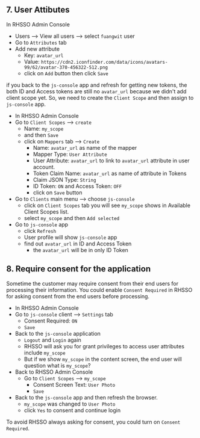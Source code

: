 ## 7. User Attibutes
In RHSSO Admin Console
- Users --> View all users --> select `fuangwit` user
- Go to `Attributes` tab
- Add new attribute
  - Key: `avatar_url`
  - Value: `https://cdn2.iconfinder.com/data/icons/avatars-99/62/avatar-370-456322-512.png`
  - click on `Add` button then click `Save`

if you back to the `js-console` app and refresh for getting new tokens, the both ID and Access tokens are still no `avatar_url` because we didn't add client scope yet. 
So, we need to create the `Client Scope` and then assign to `js-console` app.
- In RHSSO Admin Console
- Go to `Client Scopes` --> `create`
  - Name: `my_scope`
  - and then `Save`
  - click on `Mappers` tab --> `Create`
    - Name: `avatar_url` as name of the mapper
    - Mapper Type: `User Attribute`
    - User Attribute: `avatar_url` to link to `avatar_url` attribute in user account.
    - Token Claim Name: `avatar_url` as name of attribute in Tokens
    - Claim JSON Type: `String`
    - ID Token: `ON` and Access Token: `OFF`
    - click on `Save` button
- Go to `Clients` main menu --> choose `js-console`
  - click on `Client Scopes` tab you will see `my_scope` shows in Available Client Scopes list.
  - select `my_scope` and then `Add selected`
- Go to `js-console` app
  - click `Refresh`
  - User profile will show `js-console` app
  - find out `avatar_url` in ID and Access Token
    - the `avatar_url` will be in only ID Token
  
## 8. Require consent for the application
Sometime the customer may require consent from their end users for processing their information. You could enable `Consent Required` in RHSSO for asking consent from the end users before processing.
- In RHSSO Admin Console
- Go to `js-console` client --> `Settings` tab
  - Consent Required: `ON`
  - `Save`
- Back to the `js-console` application
  - `Logout` and `Login` again
  - RHSSO will ask you for grant privileges to access user attributes include `my_scope`
  - But if we show `my_scope` in the content screen, the end user will question what is `my_scope`? 
- Back to RHSSO Admin Console
  - Go to `Client Scopes` --> `my_scope`
    - Consent Screen Text: `User Photo`
    - `Save`
- Back to the `js-console` app and then refresh the browser.
  - `my_scope` was changed to `User Photo` 
  - click `Yes` to consent and continue login

To avoid RHSSO always asking for consent, you could turn on `Consent Required`.


